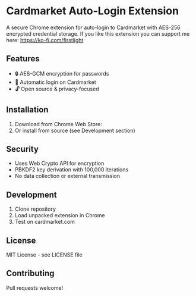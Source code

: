 # Cardmarket Auto-Login Extension

A secure Chrome extension for auto-login to Cardmarket with AES-256 encrypted credential storage.
If you like this extension you can support me here: https://ko-fi.com/firstlight

## Features
- 🔒 AES-GCM encryption for passwords
- 🚀 Automatic login on Cardmarket
- 🔓 Open source & privacy-focused

## Installation
1. Download from Chrome Web Store:
2. Or install from source (see Development section)

## Security
- Uses Web Crypto API for encryption
- PBKDF2 key derivation with 100,000 iterations
- No data collection or external transmission

## Development
1. Clone repository
2. Load unpacked extension in Chrome
3. Test on cardmarket.com

## License
MIT License - see LICENSE file



## Contributing
Pull requests welcome!